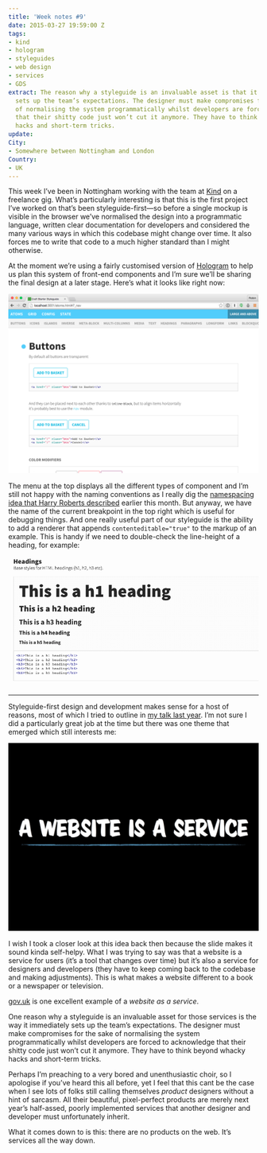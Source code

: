 ```yaml
---
title: 'Week notes #9'
date: 2015-03-27 19:59:00 Z
tags:
- kind
- hologram
- styleguides
- web design
- services
- GDS
extract: The reason why a styleguide is an invaluable asset is that it immediately
  sets up the team’s expectations. The designer must make compromises for the sake
  of normalising the system programmatically whilst developers are forced to acknowledge
  that their shitty code just won’t cut it anymore. They have to think beyond whacky
  hacks and short-term tricks.
update: 
City:
- Somewhere between Nottingham and London
Country:
- UK
---
```


This week I’ve been in Nottingham working with the team at [Kind](http://madebykind.com/) on a freelance gig. What’s particularly interesting is that this is the first project I’ve worked on that’s been styleguide-first—so before a single mockup is visible in the browser we’ve normalised the design into a programmatic language, written clear documentation for developers and considered the many various ways in which this codebase might change over time. It also forces me to write that code to a much higher standard than I might otherwise.

At the moment we’re using a fairly customised version of [Hologram](http://trulia.github.io/hologram/) to help us plan this system of front-end components and I’m sure we’ll be sharing the final design at a later stage. Here’s what it looks like right now:

![Styleguide made with Hologram](/uploads/styleguide.png)

The menu at the top displays all the different types of component and I’m still not happy with the naming conventions as I really dig the [namespacing idea that Harry Roberts described](http://csswizardry.com/2015/03/more-transparent-ui-code-with-namespaces/) earlier this month. But anyway, we have the name of the current breakpoint in the top right which is useful for debugging things. And one really useful part of our styleguide is the ability to add a renderer that appends `contenteditable="true"` to the markup of an example. This is handy if we need to double-check the line-height of a heading, for example: 

![Editable headings in the styleguide](/uploads/headings.gif)

***

Styleguide-first design and development makes sense for a host of reasons, most of which I tried to outline in [my talk last year](https://speakerdeck.com/robinrendle/a-visual-lexicon). I’m not sure I did a particularly great job at the time but there was one theme that emerged which still interests me:

![A website is a service](/uploads/a-website-is-a-service.jpg)

I wish I took a closer look at this idea back then because the slide makes it sound kinda self-helpy. What I was trying to say was that a website is a service for users (it’s a tool that changes over time) but it’s also a service for designers and developers (they have to keep coming back to the codebase and making adjustments). This is what makes a website different to a book or a newspaper or television.

[gov.uk](https://www.gov.uk/) is one excellent example of a *website as a service*.

One reason why a styleguide is an invaluable asset for those services is the way it immediately sets up the team’s expectations. The designer must make compromises for the sake of normalising the system programmatically whilst developers are forced to acknowledge that their shitty code just won’t cut it anymore. They have to think beyond whacky hacks and short-term tricks.

Perhaps I’m preaching to a very bored and unenthusiastic choir, so I apologise if you’ve heard this all before, yet I feel that this cant be the case when I see lots of folks still calling themselves *product* designers without a hint of sarcasm. All their beautiful, pixel-perfect products are merely next year’s half-assed, poorly implemented services that another designer and developer must unfortunately inherit.

What it comes down to is this: there are no products on the web. It’s services all the way down.
